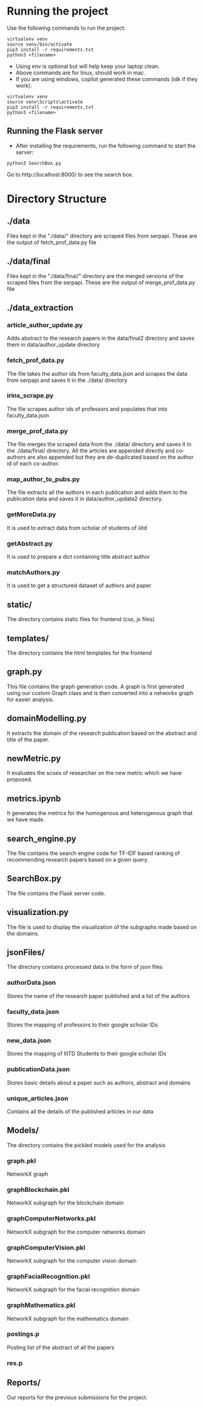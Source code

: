 # Running the project

Use the following commands to run the project:

```
virtualenv venv
source venv/bin/activate
pip3 install -r requirements.txt
python3 <filename>
```

- Using env is optional but will help keep your laptop clean.
- Above commands are for linux, should work in mac.
- If you are using windows, copilot generated these commands (idk if they work):

```
virtualenv venv
source venv\Scripts\activate
pip3 install -r requirements.txt
python3 <filename>
```

## Running the Flask server

- After installing the requirements, run the following command to start the server:

```
python3 SearchBox.py
```

Go to http://localhost:8000/ to see the search box.

# Directory Structure

## ./data

Files kept in the "./data/" directory are scraped files from serpapi. These are the output of fetch_prof_data.py file

## ./data/final

Files kept in the "./data/final/" directory are the merged versions of the scraped files from the serpapi. These are the output of merge_prof_data.py file

## ./data_extraction

### article_author_update.py

Adds abstract to the research papers in the data/final2 directory and saves them in data/author_update directory

### fetch_prof_data.py

The file takes the author ids from faculty_data.json and scrapes the data from serpapi and saves it in the ./data/ directory

### irins_scrape.py

The file scrapes author ids of professors and populates that into faculty_data.json

### merge_prof_data.py

The file merges the scraped data from the ./data/ directory and saves it in the ./data/final/ directory. All the articles are appended directly and co-authors are also appended but they are de-duplicated based on the author id of each co-author.

### map_author_to_pubs.py

The file extracts all the authors in each publication and adds them to the publication data and saves it in data/author_update2 directory.

### getMoreData.py

It is used to extract data from scholar of students of iiitd

### getAbstract.py

It is used to prepare a dict containing title abstract author

### matchAuthors.py

It is used to get a structured dataset of authors and paper

## static/

The directory contains static files for frontend (css, js files)

## templates/

The directory contains the html templates for the frontend

## graph.py

This file contains the graph generation code. A graph is first generated using our custom Graph class and is then converted into a networkx graph for easier analysis.

## domainModelling.py

It extracts the domain of the research publication based on the abstract and title of the paper.

## newMetric.py

It evaluates the scoes of researcher on the new metric which we have proposed.

## metrics.ipynb

It generates the metrics for the homogenous and heterogenous graph that we have made.

## search_engine.py

The file contains the search engine code for TF-IDF based ranking of recommending research papers based on a given query.

## SearchBox.py

The file contains the Flask server code.

## visualization.py

The file is used to display the visualization of the subgraphs made based on the domains.

## jsonFiles/

The directory contains processed data in the form of json files

### authorData.json

Stores the name of the research paper published and a list of the authors

### faculty_data.json

Stores the mapping of professors to their google scholar IDs

### new_data.json

Stores the mapping of IIITD Students to their google scholar IDs

### publicationData.json

Stores basic details about a paper such as authors, abstract and domains

### unique_articles.json

Contains all the details of the published articles in our data

## Models/

The directory contains the pickled models used for the analysis

### graph.pkl

NetworkX graph

### graphBlockchain.pkl

NetworkX subgraph for the blockchain domain

### graphComputerNetworks.pkl

NetworkX subgraph for the computer networks domain

### graphComputerVision.pkl

NetworkX subgraph for the computer vision domain

### graphFacialRecognition.pkl

NetworkX subgraph for the facial recognition domain

### graphMathematics.pkl

NetworkX subgraph for the mathematics domain

### postings.p

Posting list of the abstract of all the papers

### res.p

## Reports/

Our reports for the previous submissions for the project.
